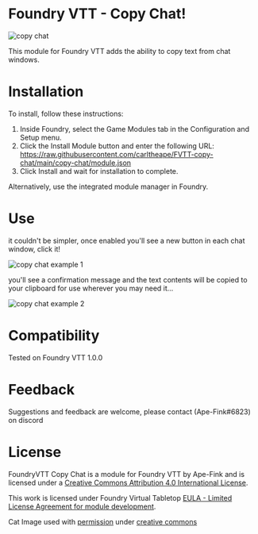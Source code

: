# Foundry VTT - Copy Chat!
![copy chat](https://github.com/carltheape/FVTT-copy-chat/blob/main/img/copy-chat.png?raw=true)

This module for Foundry VTT adds the ability to copy text from chat windows.

# Installation

To install, follow these instructions:

1.  Inside Foundry, select the Game Modules tab in the Configuration and Setup menu.
2.  Click the Install Module button and enter the following URL: https://raw.githubusercontent.com/carltheape/FVTT-copy-chat/main/copy-chat/module.json
3.  Click Install and wait for installation to complete.

Alternatively, use the integrated module manager in Foundry.

# Use
it couldn't be simpler, once enabled you'll see a new button in each chat window, click it!

![copy chat example 1](https://github.com/carltheape/FVTT-copy-chat/blob/main/img/gimme1.png?raw=true)

you'll see a confirmation message and the text contents will be copied to your clipboard for use wherever you may need it...

![copy chat example 2](https://github.com/carltheape/FVTT-copy-chat/blob/main/img/gimme2.png?raw=true)

# Compatibility

Tested on Foundry VTT 1.0.0  

# Feedback

Suggestions and feedback are welcome, please contact (Ape-Fink#6823) on discord 

# License

FoundryVTT Copy Chat is a module for Foundry VTT by Ape-Fink and is licensed under a [Creative Commons Attribution 4.0 International License](http://creativecommons.org/licenses/by/4.0/).

This work is licensed under Foundry Virtual Tabletop [EULA - Limited License Agreement for module development](https://foundryvtt.com/article/license/).

Cat Image used with [permission](https://www.flickr.com/photos/gingerbiscuit/16940617603) under [creative commons](https://creativecommons.org/licenses/by/2.0/)
